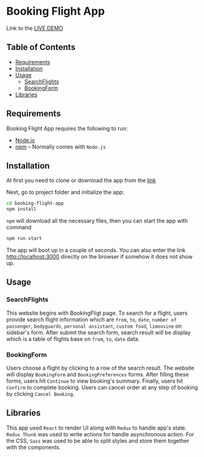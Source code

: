 # Booking Flight App
Link to the [LIVE DEMO](https://secret-caverns-52556.herokuapp.com/)

## Table of Contents
* [Requirements](#requirements)
* [Installation](#installation)
* [Usage](#usage)
   - [SearchFlights](#SearchFlights)
   - [BookingForm](#BookingForm)
* [Libraries](#libraries)

## Requirements

Booking Flight App requires the following to run:
* [Node.js](https://nodejs.org/en)
* [npm](https://www.npmjs.com) – Normally comes with `Node.js`


## Installation

At first you need to clone or download the app from the [link](https://github.com/HienNguyen03/booking-flight-app)

Next, go to project folder and initialize the app:
```sh
cd booking-flight-app
npm install
```

`npm` will download all the necessary files, then you can start the app with command
```sh
npm run start
```

The app will boot up in a couple of seconds. You can also enter the link [http://localhost:3000](http://localhost:3000) directly on the browser if somehow it does not show up.


## Usage

### SearchFlights
This website begins with BookingFligt page. To search for a flight, users provide search flight information which are `from`, `to`, `date`, `number of passenger`, `bodyguards`, `personal assistant`, `custom food`, `limousine` on sidebar's form. After submit the search form, search result will be display which is a table of flights base on `from`, `to`, `date` data.

### BookingForm
Users choose a flight by clicking to a row of the search result. The website will display `BookingForm` and `BookingPreferences` forms. After filling these forms, users hit `Continue` to view booking's summary. Finally, users hit `Confirm` to complete booking.
Users can cancel order at any step of booking by clicking `Cancel Booking`.

## Libraries
This app used `React` to render UI along with `Redux` to handle app's state.
`Redux Thunk` was used to write actions for handle asynchronous action.
For the CSS, `Sass` was used to be able to split styles and store them together with the components.
